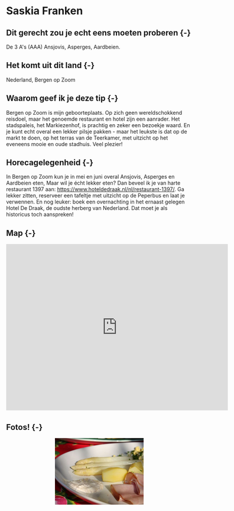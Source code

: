 # Saskia Franken







## Dit gerecht zou je echt eens moeten proberen {-} 

De 3 A's (AAA) Ansjovis, Asperges, Aardbeien.

## Het komt uit dit land {-}

Nederland, Bergen op Zoom

## Waarom geef ik je deze tip {-}

Bergen op Zoom is mijn geboorteplaats. Op zich geen wereldschokkend reisdoel, maar het genoemde restaurant en hotel zijn een aanrader. Het stadspaleis, het Markiezenhof, is prachtig en zeker een bezoekje waard.  En je kunt echt overal een lekker pilsje pakken - maar het leukste is dat op de markt te doen, op het terras van de Teerkamer, met uitzicht op het eveneens mooie en oude stadhuis. Veel plezier!

## Horecagelegenheid {-}

In Bergen op Zoom kun je in mei en juni overal Ansjovis, Asperges en Aardbeien eten, Maar wil je écht lekker eten? Dan beveel ik je van harte restaurant 1397 aan: https://www.hoteldedraak.nl/nl/restaurant-1397/. Ga lekker zitten, reserveer een tafeltje met uitzicht op de Peperbus en laat je verwennen. En nog leuker: boek een overnachting in het ernaast gelegen Hotel De Draak, de oudste herberg van Nederland. Dat moet je als historicus toch aanspreken!

## Map {-}

<iframe src="https://www.google.com/maps/embed?pb=!1m18!1m12!1m3!1d2484.0106625663225!2d4.284252515087079!3d51.49467181945579!2m3!1f0!2f0!3f0!3m2!1i1024!2i768!4f13.1!3m3!1m2!1s0x47c46cc3dff4969f%3A0x39c27e892f81f2db!2sRestaurant%201397!5e0!3m2!1snl!2snl!4v1661266562426!5m2!1snl!2snl" width="600" height="450" style="border:0;" allowfullscreen="" loading="lazy" referrerpolicy="no-referrer-when-downgrade"></iframe>

## Fotos! {-}

<img src="images/gerechten/gerecht Saskia Franken_Saskia Franken.jpg" width="240" style="display: block; margin: auto;" />
